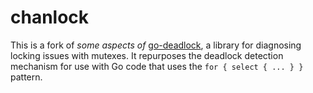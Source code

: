 # chanlock

This is a fork of _some aspects of_ [go-deadlock](https://github.com/sasha-s/go-deadlock), a library for diagnosing locking issues with mutexes. It repurposes the deadlock detection mechanism for use with Go code that uses the `for { select { ... } }` pattern.
